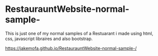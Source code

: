 # RestaurauntWebsite-normal-sample-
This is  just one of my normal samples of a Restuarant i made using html, css, javascript libraires and also bootstrap.


https://jakemofa.github.io/RestaurauntWebsite-normal-sample-/
